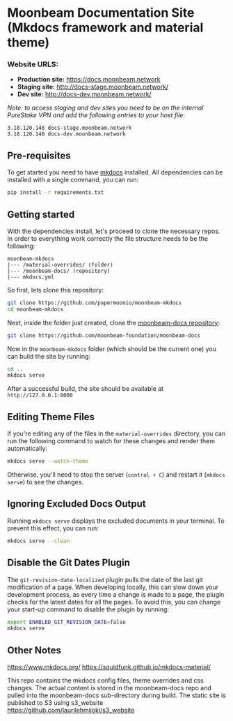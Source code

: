 # Moonbeam Documentation Site (Mkdocs framework and material theme)

### Website URLS:

- **Production site:** https://docs.moonbeam.network
- **Staging site:** http://docs-stage.moonbeam.network/
- **Dev site:** http://docs-dev.moonbeam.network/

_Note: to access staging and dev sites you need to be on the internal PureStake VPN and add the following entries to your host file:_

```text
3.18.120.148 docs-stage.moonbeam.network
3.18.120.148 docs-dev.moonbeam.network
```

## Pre-requisites

To get started you need to have [mkdocs](https://www.mkdocs.org/) installed. All dependencies can be installed with a single command, you can run:

```bash
pip install -r requirements.txt
```

## Getting started

With the dependencies install, let's proceed to clone the necessary repos. In order to everything work correctly the file structure needs to be the following:

```text
moonbeam-mkdocs
|--- /material-overrides/ (folder)
|--- /moonbeam-docs/ (repository)
|--- mkdocs.yml
```

So first, lets clone this repository:

```bash
git clone https://github.com/papermoonio/moonbeam-mkdocs
cd moonbeam-mkdocs
```

Next, inside the folder just created, clone the [moonbeam-docs repository](https://github.com/moonbeam-foundation/moonbeam-docs):

```bash
git clone https://github.com/moonbeam-foundation/moonbeam-docs
```

Now in the `moonbeam-mkdocs` folder (which should be the current one) you can build the site by running:

```bash
cd ..
mkdocs serve
```

After a successful build, the site should be available at `http://127.0.0.1:8000`

## Editing Theme Files

If you're editing any of the files in the `material-overrides` directory, you can run the following command to watch for these changes and render them automatically:

```bash
mkdocs serve --watch-theme
```

Otherwise, you'll need to stop the server (`control + C`) and restart it (`mkdocs serve`) to see the changes.

## Ignoring Excluded Docs Output

Running `mkdocs serve` displays the excluded documents in your terminal. To prevent this effect, you can run:

```bash
mkdocs serve --clean
```

## Disable the Git Dates Plugin

The `git-revision-date-localized` plugin pulls the date of the last git modification of a page. When developing locally, this can slow down your development process, as every time a change is made to a page, the plugin checks for the latest dates for all the pages. To avoid this, you can change your start-up command to disable the plugin by running:

```bash
export ENABLED_GIT_REVISION_DATE=false
mkdocs serve
```

## Other Notes

https://www.mkdocs.org/
https://squidfunk.github.io/mkdocs-material/

This repo contains the mkdocs config files, theme overrides and css changes.
The actual content is stored in the moonbeam-docs repo and pulled into the moonbeam-docs sub-directory during build.
The static site is published to S3 using s3_website https://github.com/laurilehmijoki/s3_website
